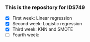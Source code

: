 ### This is the repository for IDS749
- [x] First week: Linear regression
- [x] Second week: Logistic regression
- [x] Third week: KNN and SMOTE
- [ ] Fourth week:
